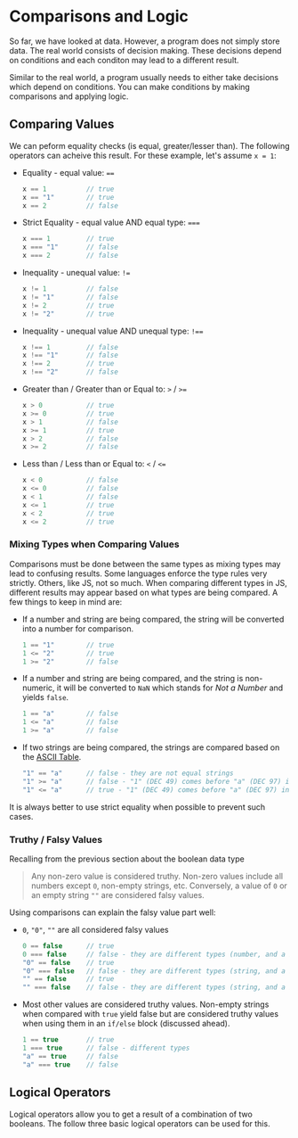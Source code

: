 # Comparisons and Logic

So far, we have looked at data. However, a program does not simply store data. The real world consists of decision making. These decisions depend on conditions and each conditon may lead to a different result.

Similar to the real world, a program usually needs to either take decisions which depend on conditions. You can make conditions by making comparisons and applying logic.

## Comparing Values

We can peform equality checks (is equal, greater/lesser than). The following operators can acheive this result. For these example, let's assume `x = 1`:

- Equality - equal value: `==`

    ```ts
    x == 1          // true
    x == "1"        // true
    x == 2          // false
    ```

- Strict Equality - equal value AND equal type: `===`

    ```ts
    x === 1         // true
    x === "1"       // false
    x === 2         // false
    ```

- Inequality - unequal value: `!=`

    ```ts
    x != 1          // false
    x != "1"        // false
    x != 2          // true
    x != "2"        // true
    ```

- Inequality - unequal value AND unequal type: `!==`

    ```ts
    x !== 1         // false
    x !== "1"       // false
    x !== 2         // true
    x !== "2"       // false
    ```

- Greater than / Greater than or Equal to: `>` / `>=`

    ```ts
    x > 0           // true
    x >= 0          // true
    x > 1           // false
    x >= 1          // true
    x > 2           // false
    x >= 2          // false
    ```

- Less than / Less than or Equal to: `<` / `<=`

    ```ts
    x < 0           // false
    x <= 0          // false
    x < 1           // false
    x <= 1          // true
    x < 2           // true
    x <= 2          // true
    ```

### Mixing Types when Comparing Values
Comparisons must be done between the same types as mixing types may lead to confusing results. Some languages enforce the type rules very strictly. Others, like JS, not so much. When comparing different types in JS, different results may appear based on what types are being compared. A few things to keep in mind are:

- If a number and string are being compared, the string will be converted into a number for comparison.

    ```ts
    1 == "1"        // true
    1 <= "2"        // true
    1 >= "2"        // false
    ```
    
- If a number and string are being compared, and the string is non-numeric, it will be converted to `NaN` which stands for *Not a Number* and yields `false`.

    ```ts
    1 == "a"        // false
    1 <= "a"        // false
    1 >= "a"        // false
    ```

- If two strings are being compared, the strings are compared based on the [ASCII Table](https://www.ascii-code.com/).

    ```ts
    "1" == "a"      // false - they are not equal strings
    "1" >= "a"      // false - "1" (DEC 49) comes before "a" (DEC 97) in the ASCII Table
    "1" <= "a"      // true - "1" (DEC 49) comes before "a" (DEC 97) in the ASCII Table
    ```

It is always better to use strict equality when possible to prevent such cases.

### Truthy / Falsy Values

Recalling from the previous section about the boolean data type

> Any non-zero value is considered truthy. Non-zero values include all numbers except `0`, non-empty strings, etc. Conversely, a value of `0` or an empty string `""` are considered falsy values.

Using comparisons can explain the falsy value part well:

- `0`, `"0"`, `""` are all considered falsy values

    ```ts
    0 == false      // true
    0 === false     // false - they are different types (number, and a boolean)
    "0" == false    // true
    "0" === false   // false - they are different types (string, and a boolean)
    "" == false     // true
    "" === false    // false - they are different types (string, and a boolean)
    ```

- Most other values are considered truthy values. Non-empty strings when compared with `true` yield false but are considered truthy values when using them in an `if/else` block (discussed ahead).

    ```ts
    1 == true       // true
    1 === true      // false - different types
    "a" == true     // false
    "a" === true    // false
    ```

## Logical Operators

Logical operators allow you to get a result of a combination of two booleans. The follow three basic logical operators can be used for this.

